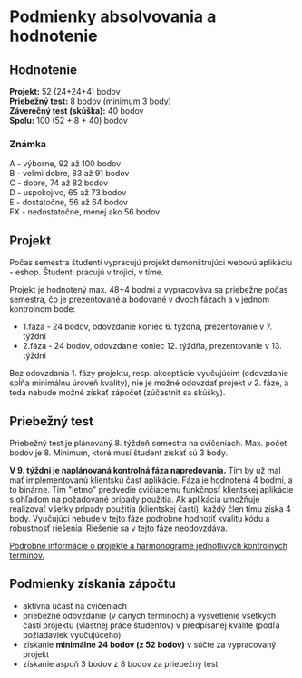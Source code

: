 # Podmienky absolvovania a hodnotenie


## Hodnotenie
**Projekt:** 52 (24+24+4) bodov  
**Priebežný test:** 8 bodov (minimum 3 body)  
**Záverečný test (skúška):** 40 bodov  
**Spolu:** 100 (52 + 8 + 40) bodov  

### Známka
A - výborne, 92 až 100 bodov   
B - veľmi dobre, 83 až 91 bodov    
C - dobre, 74 až 82  bodov  
D - uspokojivo, 65 až 73 bodov    
E - dostatočne, 56 až 64 bodov  
FX - nedostatočne, menej ako 56 bodov


## Projekt
Počas semestra študenti vypracujú projekt demonštrujúci webovú aplikáciu - eshop. Študenti pracujú v trojici, v tíme.

Projekt je hodnotený max. 48+4 bodmi a vypracováva sa priebežne počas semestra, čo je prezentované a bodované v dvoch fázach a v jednom kontrolnom bode:

* 1.fáza  - 24 bodov, odovzdanie koniec 6. týždňa, prezentovanie v 7. týždni 
* 2.fáza - 24 bodov, odovzdanie koniec 12. týždňa, prezentovanie v 13. týždni 

Bez odovzdania 1. fázy projektu, resp. akceptácie vyučujúcim (odovzdanie spĺňa minimálnu úroveň kvality), nie je možné odovzdať projekt v 2. fáze, a teda nebude možné získať zápočet (zúčastniť sa skúšky).

## Priebežný test
Priebežný test je plánovaný 8. týždeň semestra na cvičeniach. Max. počet bodov je 8. Minimum, ktoré musí študent získať sú 3 body. 

**V 9. týždni je naplánovaná kontrolná fáza napredovania.** Tím by už mal mať implementovanú klientskú časť aplikácie. Fáza je hodnotená 4 bodmi, a to binárne. Tím "letmo" predvedie cvičiacemu funkčnosť klientskej aplikácie s ohľadom na požadované prípady použitia. Ak aplikácia umožňuje realizovať všetky prípady použitia (klientskej časti), každý člen tímu získa 4 body. Vyučujúci nebude v tejto fáze podrobne hodnotiť kvalitu kódu a robustnosť riešenia. Riešenie sa v tejto fáze neodovzdáva.

[Podrobné informácie o projekte a harmonograme jednotlivých kontrolných termínov.](../semestralny-projekt)


## Podmienky získania zápočtu
* aktívna účasť na cvičeniach
* priebežné odovzdanie (v daných termínoch) a vysvetlenie všetkých častí projektu (vlastnej práce študentov) v predpísanej kvalite (podľa požiadaviek vyučujúceho)
* získanie **minimálne 24 bodov (z 52 bodov)** v súčte za vypracovaný projekt
* získanie aspoň 3 bodov z 8 bodov za priebežný test

